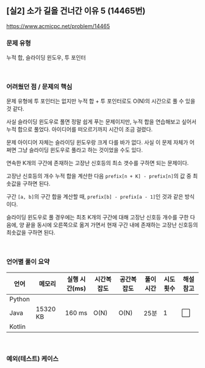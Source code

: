 ## [실2] 소가 길을 건너간 이유 5 (14465번)

https://www.acmicpc.net/problem/14465

### 문제 유형

누적 합, 슬라이딩 윈도우, 투 포인터

<br>

### 어려웠던 점 / 문제의 핵심

문제 유형에 투 포인터는 없지만 누적 합 + 투 포인터로도 O(N)의 시간으로 풀 수 있을 것 같다.

사실 슬라이딩 윈도우로 풀면 정말 쉽게 푸는 문제이지만, 누적 합을 연습해보고 싶어서 누적 합으로 풀었다. 아이디어를 떠오르기까지 시간이 조금 걸렸다.

문제 아이디어 자체는 슬라이딩 윈도우랑 크게 다를 바가 없다. 사실 이 문제 자체가 어쩌면 그냥 슬라이딩 윈도우로 풀라고 하는 것이었을 수도 있다.

연속한 K개의 구간에 존재하는 고장난 신호등의 최소 갯수를 구하면 되는 문제이다.

고장난 신호등의 개수 누적 합을 계산한 다음 `prefix[n + K] - prefix[n]`의 값 중 최솟값을 구하면 된다.

구간 `[a, b]`의 구간 합을 계산할 때, `prefix[b] - prefix[a - 1]`인 것과 같은 방식이다.

슬라이딩 윈도우로 풀 경우에는 최초 K개의 구간에 대해 고장난 신호등 개수를 구한 다음에, 양 끝을 동시에 오른쪽으로 옮겨 가면서 현재 구간 내에 존재하는 고장난 신호등의 최솟값을 구하면 된다.

<br>

### 언어별 풀이 요약

| 언어   | 메모리   | 실행 시간(ms) | 시간복잡도 | 공간복잡도 | 풀이 시간 | 시도 횟수 | 해설 참고            |
| ------ | -------- | ------------- | ---------- | ---------- | --------- | --------- | -------------------- |
| Python |          |               |            |            |           |           |                      |
| Java   | 15320 KB | 160 ms        | O(N)       | O(N)       | 25분      | 1         | :white_large_square: |
| Kotlin |          |               |            |            |           |           |                      |

<br>

### 예외(테스트) 케이스

```
```

